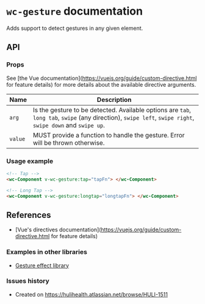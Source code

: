 # `wc-gesture` documentation

Adds support to detect gestures in any given element.

## API

### Props

See [the Vue documentation](https://vuejs.org/guide/custom-directive.html for feature details) for more details
about the available directive arguments.

| Name | Description
| --- | ---
| `arg` | Is the gesture to be detected. Available options are `tab`, `long tab`, `swipe` (any direction), `swipe left`, `swipe right`, `swipe down` and `swipe up`.
| `value` | MUST provide a function to handle the gesture. Error will be thrown otherwise.

### Usage example
```html
<!-- Tap -->
<wc-Component v-wc-gesture:tap="tapFn"> </wc-Component>

<!-- Long Tap -->
<wc-Component v-wc-gesture:longtap="longtapFn"> </wc-Component>
```

## References
* [Vue's directives documentation](https://vuejs.org/guide/custom-directive.html for feature details)

### Examples in other libraries

* [Gesture effect library](https://github.com/mlyknown/vue-gesture)

### Issues history

* Created on https://hulihealth.atlassian.net/browse/HULI-1511
